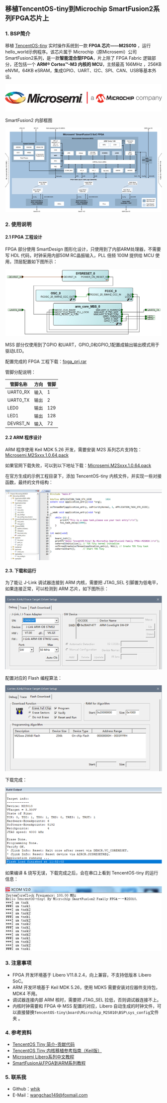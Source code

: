 ## 移植TencentOS-tiny到Microchip SmartFusion2系列FPGA芯片上

### 1. BSP简介

移植 [TencentOS-tiny](https://cloud.tencent.com/product/tos-tiny) 实时操作系统到一款 **FPGA 芯片——M2S010** ，运行hello_world示例程序。该芯片属于 Microchip（原Microsemi）公司SmartFusion2系列，是一款**智能混合型FPGA**，片上除了 FPGA Fabric 逻辑部分，还包括一个 **ARM® Cortex™-M3 内核的 MCU**，主频最高 166MHz ，256KB eNVM，64KB eSRAM，集成GPIO、UART、I2C、SPI、CAN、USB等基本外设。

![Microchip_LOGO](./IMAGE/microchip_logo.png)

SmartFusion2 内部框图

![Microsemi_Smartfusion2_BD](./IMAGE/smartfusion_block_diagram.jpg)

### 2. 使用说明

#### 2.1 FPGA 工程设计 

FPGA 部分使用 SmartDesign 图形化设计，只使用到了内部ARM处理器，不需要写 HDL 代码，时钟采用内部50M RC晶振输入，PLL 倍频 100M 提供给 MCU 使用，顶层配置如下图所示：

![](./IMAGE/top_sd.jpg)

MSS 部分仅使用到了GPIO 和UART，GPIO_0和GPIO_1配置成输出输出模式用于驱动LED。

配置完成的 FPGA 工程下载：[fpga_prj.rar](https://wcc-blog.oss-cn-beijing.aliyuncs.com/Libero/TencentOS-tiny/fpga_prj.rar)

管脚分配说明：

| 管脚名称 | 方向 | 管脚 |
| -------- | ---- | ---- |
| UART0_RX | 输入 | 1    |
| UART0_TX | 输出 | 2    |
| LED0     | 输出 | 129  |
| LED1     | 输出 | 128  |
| DEVRST_N | 输入 | 72   |

#### 2.2 ARM 程序设计

ARM 程序使用 Keil MDK 5.26 开发，需要安装 M2S 系列芯片支持包：[Microsemi.M2Sxxx.1.0.64.pack](http://www.actel-ip.com/repositories/CMSIS-Pack/Microsemi.M2Sxxx.1.0.64.pack)

如果官网下载失败，可以到以下地址下载：[Microsemi.M2Sxxx.1.0.64.pack](https://wcc-blog.oss-cn-beijing.aliyuncs.com/Libero/TencentOS-tiny/Microsemi.M2Sxxx.1.0.64.pack)

在官方生成的示例工程目录下，添加 TencentOS-tiny 内核文件，并实现一些对接函数，最终的文件结构：

![](./IMAGE/file_structure.jpg)

#### 2.3. 下载和运行

为了能让 J-Link 调试器连接到 ARM 内核，需要把 JTAG_SEL 引脚置为低电平，如果连接正常，可以检测到 ARM 芯片，如下图所示：

![](./IMAGE/connect_core.jpg)

配置对应的 Flash 编程算法：

![](./IMAGE/flash_algorithm.jpg)

下载完成：

![](./IMAGE/download_complete.jpg)

如果编译 & 烧写无误，下载完成之后，会在串口上看到 TencentOS-tiny 的运行信息：

![](./IMAGE/uart_printf.jpg)

### 3. 注意事项

- FPGA 开发环境基于 Libero V11.8.2.4，向上兼容，不支持低版本 Libero SoC。
- ARM 开发环境基于 Keil MDK 5.26，使用 MDK5 需要安装对应器件支持包，MDK4 不用。
- 调试器连接内部 ARM 核时，需要把 JTAG_SEL 拉低，否则调试器连接不上。 
- 内核时钟需要和 FPGA 中 MSS 配置的对应，Libero 自动生成的时钟文件，可以直接替换`TencentOS-tiny\board\Microchip_M2S010\BSP\sys_config`文件夹 。

### 4. 参考资料

- [TencentOS Tiny 简介-贡献代码](https://github.com/Tencent/TencentOS-tiny/blob/master/README.md)
- [TencentOS Tiny 内核移植参考指南（Keil版）](https://github.com/Tencent/TencentOS-tiny/blob/master/doc/10.Porting_Manual_for_KEIL.md)
- [Microsemi Libero系列中文教程](https://blog.csdn.net/whik1194/article/details/102901710)
- [SmartFusion从FPGA到ARM系列教程](https://blog.csdn.net/whik1194/article/details/107104960)

### 5. 联系我

- Github：[whik](https://github.com/whik)
- E-Mail：wangchao149@foxmail.com